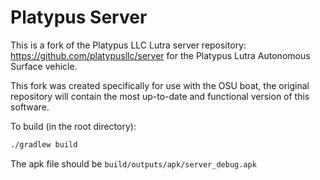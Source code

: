 Platypus Server
===============

This is a fork of the Platypus LLC Lutra server repository: https://github.com/platypusllc/server for the Platypus Lutra Autonomous Surface vehicle. 

This fork was created specifically for use with the OSU boat, the original repository will contain the most up-to-date and functional version of this software.

To build (in the root directory):
```bash
./gradlew build
```
The apk file should be `build/outputs/apk/server_debug.apk`
